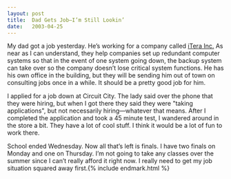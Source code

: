 ```yaml
---
layout:	post
title:	Dad Gets Job—I’m Still Lookin’
date:	2003-04-25
---
```


My dad got a job yesterday. He’s working for a company called [iTera Inc.](http://www.iterainc.com/) As near as I can understand, they help companies set up redundant computer systems so that in the event of one system going down, the backup system can take over so the company doesn’t lose critical system functions. He has his own office in the building, but they will be sending him out of town on consulting jobs once in a while. It should be a pretty good job for him.

I applied for a job down at Circuit City. The lady said over the phone that they were hiring, but when I got there they said they were "taking applications", but not necessarily hiring—whatever that means. After I completed the application and took a 45 minute test, I wandered around in the store a bit. They have a lot of cool stuff. I think it would be a lot of fun to work there.

School ended Wednesday. Now all that’s left is finals. I have two finals on Monday and one on Thursday. I’m not going to take any classes over the summer since I can’t really afford it right now. I really need to get my job situation squared away first.{% include endmark.html %}